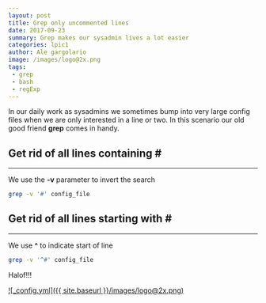 ```yaml
---
layout: post
title: Grep only uncommented lines
date: 2017-09-23
summary: Grep makes our sysadmin lives a lot easier
categories: lpic1
author: Ale gargolario
image: /images/logo@2x.png
tags:
 - grep
 - bash
 - regExp
---
```


In our daily work as sysadmins we sometimes bump into very large config files when we are only interested in a line or two.
In this scenario our old good friend **grep** comes in handy.

## Get rid of all lines containing **#**
***
We use the **-v** parameter to invert the search

```bash
grep -v '#' config_file
```

## Get rid of all lines starting with **#**
***
We use **^** to indicate start of line

```bash
grep -v '^#' config_file
```


Halof!!!

[![_config.yml]({{ site.baseurl }}/images/logo@2x.png)](https://www.lpi.org)

